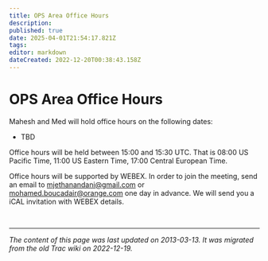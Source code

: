 ```yaml
---
title: OPS Area Office Hours
description: 
published: true
date: 2025-04-01T21:54:17.821Z
tags: 
editor: markdown
dateCreated: 2022-12-20T00:38:43.158Z
---
```


# OPS Area Office Hours

Mahesh and Med will hold office hours on the following dates:

 -   TBD 

Office hours will be held between 15:00 and 15:30 UTC. That is 08:00 US Pacific Time, 11:00 US Eastern Time, 17:00 Central European Time.

Office hours will be supported by WEBEX. In order to join the meeting, send an email to mjethanandani@gmail.com or mohamed.boucadair@orange.com one day in advance. We will send you a iCAL invitation with WEBEX details.

&nbsp;
&nbsp;
&nbsp;

---

*The content of this page was last updated on 2013-03-13. It was migrated from the old Trac wiki on 2022-12-19.*
